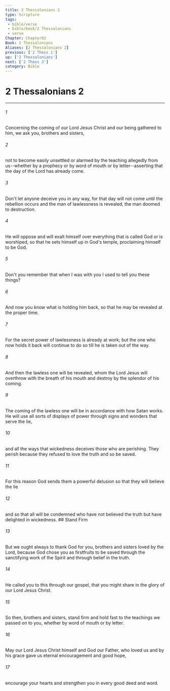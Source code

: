 ```yaml
---
title: 2 Thessalonians 2
type: Scripture
tags:
 - bible/verse
 - bible/book/2 Thessalonians
 - verse
Chapter: Chapter02
Book: 2 Thessalonians
Aliases: [2 Thessalonians 2]
previous: ['2 Thess 1']
up: ['2 Thessalonians']
next: ['2 Thess 3']
category: Bible
---
```

# 2 Thessalonians 2

***


###### 1 
Concerning the coming of our Lord Jesus Christ and our being gathered to him, we ask you, brothers and sisters, 

###### 2 
not to become easily unsettled or alarmed by the teaching allegedly from us--whether by a prophecy or by word of mouth or by letter--asserting that the day of the Lord has already come. 

###### 3 
Don't let anyone deceive you in any way, for that day will not come until the rebellion occurs and the man of lawlessness is revealed, the man doomed to destruction. 

###### 4 
He will oppose and will exalt himself over everything that is called God or is worshiped, so that he sets himself up in God's temple, proclaiming himself to be God. 

###### 5 
Don't you remember that when I was with you I used to tell you these things? 

###### 6 
And now you know what is holding him back, so that he may be revealed at the proper time. 

###### 7 
For the secret power of lawlessness is already at work; but the one who now holds it back will continue to do so till he is taken out of the way. 

###### 8 
And then the lawless one will be revealed, whom the Lord Jesus will overthrow with the breath of his mouth and destroy by the splendor of his coming. 

###### 9 
The coming of the lawless one will be in accordance with how Satan works. He will use all sorts of displays of power through signs and wonders that serve the lie, 

###### 10 
and all the ways that wickedness deceives those who are perishing. They perish because they refused to love the truth and so be saved. 

###### 11 
For this reason God sends them a powerful delusion so that they will believe the lie 

###### 12 
and so that all will be condemned who have not believed the truth but have delighted in wickedness. ## Stand Firm 

###### 13 
But we ought always to thank God for you, brothers and sisters loved by the Lord, because God chose you as firstfruits to be saved through the sanctifying work of the Spirit and through belief in the truth. 

###### 14 
He called you to this through our gospel, that you might share in the glory of our Lord Jesus Christ. 

###### 15 
So then, brothers and sisters, stand firm and hold fast to the teachings we passed on to you, whether by word of mouth or by letter. 

###### 16 
May our Lord Jesus Christ himself and God our Father, who loved us and by his grace gave us eternal encouragement and good hope, 

###### 17 
encourage your hearts and strengthen you in every good deed and word. 
